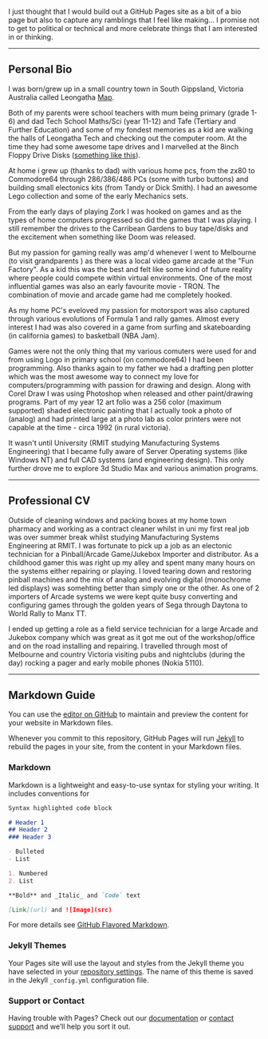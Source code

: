 I just thought that I would build out a GitHub Pages site as a bit of a bio page but also to capture any ramblings that I feel like making... I promise not to get to political or technical and more celebrate things that I am interested in or thinking.

---------
## Personal Bio
I was born/grew up in a small country town in South Gippsland, Victoria Australia called Leongatha [Map](https://www.google.com/maps/place/Leongatha+VIC+3953/@-38.472043,145.9417539,13z/data=!4m2!3m1!1s0x6b2a272e74bc8381:0x40579a430a06260).

Both of my parents were school teachers with mum being primary (grade 1-6) and dad Tech School Maths/Sci (year 11-12) and Tafe (Tertiary and Further Education) and some of my fondest memories as a kid are walking the halls of Leongatha Tech and checking out the computer room. At the time they had some awesome tape drives and I marvelled at the 8inch Floppy Drive Disks ([something like this](http://boginjr.com/it/hw/8inch-drives/)).

At home i grew up (thanks to dad) with various home pcs, from the zx80 to Commodore64 through 286/386/486 PCs (some with turbo buttons) and building small electonics kits (from Tandy or Dick Smith). I had an awesome Lego collection and some of the early Mechanics sets.

From the early days of playing Zork I was hooked on games and as the types of home computers progressed so did the games that I was playing. I still remember the drives to the Carribean Gardens to buy tape/disks and the excitement when something like Doom was released.

But my passion for gaming really was amp'd whenever I went to Melbourne (to visit grandparents ) as there was a local video game arcade at the "Fun Factory". As a kid this was the best and felt like some kind of future reality where people could compete within virtual environments. One of the most influential games was also an early favourite movie - TRON. The combination of movie and arcade game had me completely hooked. 

As my home PC's eveloved my passion for motorsport was also captured through various evolutions of Formula 1 and rally games. Almost every interest I had was also covered in a game from surfing and skateboarding (in california games) to basketball (NBA Jam).

Games were not the only thing that my various comuters were used for and from using Logo in primary school (on commodore64) I had been programming. Also thanks again to my father we had a drafting pen plotter which was the most awesome way to connect my love for computers/programming with passion for drawing and design. Along with Corel Draw I was using Photoshop when released and other paint/drawing programs. Part of my year 12 art folio was a 256 color (maximum supported) shaded electronic painting that I actually took a photo of (analog) and had printed large at a photo lab as color printers were not capable at the time - circa 1992 (in rural victoria). 

It wasn't until University (RMIT studying Manufacturing Systems Engineering) that I became fully aware of Server Operating systems (like Windows NT) and full CAD systems (and engineering design). This only further drove me to explore 3d Studio Max and various animation programs.

---------
## Professional CV
Outside of cleaning windows and packing boxes at my home town pharmacy and working as a contract cleaner whilst in uni my first real job was over summer break whilst studying Manufacturing Systems Engineering at RMIT. I was fortunate to pick up a job as an electonic technician for a Pinball/Arcade Game/Jukebox Importer and distributor. As a childhood gamer this was right up my alley and spent many many hours on the systems either repairing or playing. I loved tearing down and restoring pinball machines and the mix of analog and evolving digital (monochrome led displays) was somehting better than simply one or the other. As one of 2 importers of Arcade systems we were kept quite busy converting and configuring games through the golden years of Sega through Daytona to World Rally to Manx TT.

I ended up getting a role as a field service technician for a large Arcade and Jukebox company which was great as it got me out of the workshop/office and on the road installing and repairing. I travelled through most of Melbourne and country Victoria visiting pubs and nightclubs (during the day) rocking a pager and early mobile phones (Nokia 5110).


----------
## Markdown Guide
You can use the [editor on GitHub](https://github.com/benksmillie/benksmillie/edit/master/docs/index.md) to maintain and preview the content for your website in Markdown files.

Whenever you commit to this repository, GitHub Pages will run [Jekyll](https://jekyllrb.com/) to rebuild the pages in your site, from the content in your Markdown files.

### Markdown

Markdown is a lightweight and easy-to-use syntax for styling your writing. It includes conventions for

```markdown
Syntax highlighted code block

# Header 1
## Header 2
### Header 3

- Bulleted
- List

1. Numbered
2. List

**Bold** and _Italic_ and `Code` text

[Link](url) and ![Image](src)
```

For more details see [GitHub Flavored Markdown](https://guides.github.com/features/mastering-markdown/).

### Jekyll Themes

Your Pages site will use the layout and styles from the Jekyll theme you have selected in your [repository settings](https://github.com/benksmillie/benksmillie/settings/pages). The name of this theme is saved in the Jekyll `_config.yml` configuration file.

### Support or Contact

Having trouble with Pages? Check out our [documentation](https://docs.github.com/categories/github-pages-basics/) or [contact support](https://support.github.com/contact) and we’ll help you sort it out.

